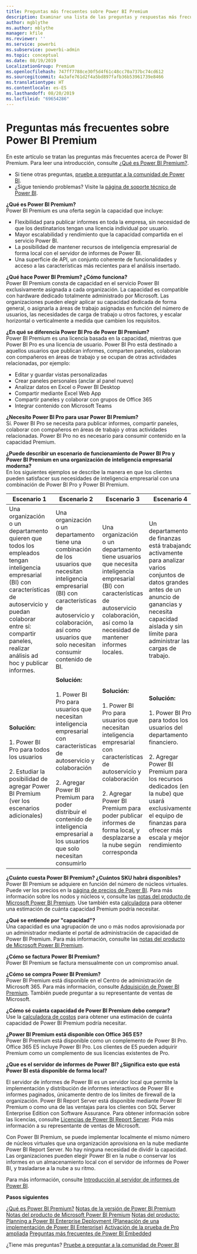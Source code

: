 ```yaml
---
title: Preguntas más frecuentes sobre Power BI Premium
description: Examinar una lista de las preguntas y respuestas más frecuentes acerca de la oferta Premium de Power BI.
author: mgblythe
ms.author: mblythe
manager: kfile
ms.reviewer: ''
ms.service: powerbi
ms.subservice: powerbi-admin
ms.topic: conceptual
ms.date: 08/19/2019
LocalizationGroup: Premium
ms.openlocfilehash: 747ff7788ce30f5d4f61c48cc70a737bc74cd612
ms.sourcegitcommit: 4a3afe761d2f4a5bd897fafb36b53961739e8466
ms.translationtype: HT
ms.contentlocale: es-ES
ms.lasthandoff: 08/20/2019
ms.locfileid: "69654286"
---
```

# <a name="power-bi-premium-faq"></a>Preguntas más frecuentes sobre Power BI Premium

En este artículo se tratan las preguntas más frecuentes acerca de Power BI Premium. Para leer una introducción, consulte [¿Qué es Power BI Premium?](service-premium-what-is.md).

* Si tiene otras preguntas, [pruebe a preguntar a la comunidad de Power BI](http://community.powerbi.com/).
* ¿Sigue teniendo problemas? Visite la [página de soporte técnico de Power BI](https://powerbi.microsoft.com/support/).

**¿Qué es Power BI Premium?**  
Power BI Premium es una oferta según la capacidad que incluye:

* Flexibilidad para publicar informes en toda la empresa, sin necesidad de que los destinatarios tengan una licencia individual por usuario.
* Mayor escalabilidad y rendimiento que la capacidad compartida en el servicio Power BI.
* La posibilidad de mantener recursos de inteligencia empresarial de forma local con el servidor de informes de Power BI.
* Una superficie de API, un conjunto coherente de funcionalidades y acceso a las características más recientes para el análisis insertado.

**¿Qué hace Power BI Premium? ¿Cómo funciona?**  
Power BI Premium consta de capacidad en el servicio Power BI exclusivamente asignada a cada organización. La capacidad es compatible con hardware dedicado totalmente administrado por Microsoft. Las organizaciones pueden elegir aplicar su capacidad dedicada de forma general, o asignarla a áreas de trabajo asignadas en función del número de usuarios, las necesidades de carga de trabajo u otros factores, y escalar horizontal o verticalmente a medida que cambien los requisitos.

**¿En qué se diferencia Power BI Pro de Power BI Premium?**  
Power BI Premium es una licencia basada en la capacidad, mientras que Power BI Pro es una licencia de usuario. Power BI Pro está destinado a aquellos usuarios que publican informes, comparten paneles, colaboran con compañeros en áreas de trabajo y se ocupan de otras actividades relacionadas, por ejemplo:

* Editar y guardar vistas personalizadas
* Crear paneles personales (anclar al panel nuevo)
* Analizar datos en Excel o Power BI Desktop
* Compartir mediante Excel Web App
* Compartir paneles y colaborar con grupos de Office 365
* Integrar contenido con Microsoft Teams

**¿Necesito Power BI Pro para usar Power BI Premium?**  
Sí. Power BI Pro se necesita para publicar informes, compartir paneles, colaborar con compañeros en áreas de trabajo y otras actividades relacionadas. Power BI Pro no es necesario para consumir contenido en la capacidad Premium.

**¿Puede describir un escenario de funcionamiento de Power BI Pro y Power BI Premium en una organización de inteligencia empresarial moderna?**  
En los siguientes ejemplos se describe la manera en que los clientes pueden satisfacer sus necesidades de inteligencia empresarial con una combinación de Power BI Pro y Power BI Premium.

| Escenario 1 | Escenario 2 | Escenario 3 | Escenario 4 |
| --- | --- | --- | --- |
| Una organización o un departamento quieren que todos los empleados tengan inteligencia empresarial (BI) con características de autoservicio y puedan colaborar entre sí: compartir paneles, realizar análisis ad hoc y publicar informes. | Una organización o un departamento tiene una combinación de los usuarios que necesitan inteligencia empresarial (BI) con características de autoservicio y colaboración, así como usuarios que solo necesitan consumir contenido de BI. | Una organización o un departamento tiene usuarios que necesita inteligencia empresarial (BI) con características de autoservicio colaboración, así como la necesidad de mantener informes locales. | Un departamento de finanzas está trabajando activamente para analizar varios conjuntos de datos grandes antes de un anuncio de ganancias y necesita capacidad aislada y sin límite para administrar las cargas de trabajo. |
| **Solución:**<br/><br/>1. Power BI Pro para todos los usuarios<br/><br/>2. Estudiar la posibilidad de agregar Power BI Premium (ver los escenarios adicionales) |**Solución:**<br/><br/>1. Power BI Pro para usuarios que necesitan inteligencia empresarial con características de autoservicio y colaboración<br/><br/>2. Agregar Power BI Premium para poder distribuir el contenido de inteligencia empresarial a los usuarios que solo necesitan consumirlo |**Solución:**<br/><br/>1. Power BI Pro para usuarios que necesitan inteligencia empresarial con características de autoservicio y colaboración<br/><br/>2. Agregar Power BI Premium para poder publicar informes de forma local, y desplazarse a la nube según corresponda |**Solución:**<br/><br/>1. Power BI Pro para todos los usuarios del departamento financiero.<br/><br/>2. Agregar Power BI Premium para los recursos dedicados (en la nube) que usará exclusivamente el equipo de finanzas para ofrecer más escala y mejor rendimiento |

**¿Cuánto cuesta Power BI Premium? ¿Cuántos SKU habrá disponibles?**  
Power BI Premium se adquiere en función del número de núcleos virtuales. Puede ver los precios en la [página de precios de Power BI](https://powerbi.microsoft.com/pricing/). Para más información sobre los nodos y núcleos v, consulte las [notas del producto de Microsoft Power BI Premium](https://aka.ms/pbipremiumwhitepaper). Use también esta [calculadora](https://powerbi.microsoft.com/calculator/) para obtener una estimación de cuánta capacidad Premium podría necesitar.

**¿Qué se entiende por "capacidad"?**  
Una capacidad es una agrupación de uno o más nodos aprovisionada por un administrador mediante el portal de administración de capacidad de Power BI Premium. Para más información, consulte las [notas del producto de Microsoft Power BI Premium](https://aka.ms/pbipremiumwhitepaper).

**¿Cómo se factura Power BI Premium?**  
Power BI Premium se factura mensualmente con un compromiso anual.

**¿Cómo se compra Power BI Premium?**  
Power BI Premium está disponible en el Centro de administración de Microsoft 365. Para más información, consulte [Adquisición de Power BI Premium](service-admin-premium-purchase.md). También puede preguntar a su representante de ventas de Microsoft.

**¿Cómo sé cuánta capacidad de Power BI Premium debo comprar?**  
Use la [calculadora de costos](https://powerbi.microsoft.com/calculator/) para obtener una estimación de cuánta capacidad de Power BI Premium podría necesitar.

**¿Power BI Premium está disponible con Office 365 E5?**  
Power BI Premium está disponible como un complemento de Power BI Pro. Office 365 E5 incluye Power BI Pro. Los clientes de E5 pueden adquirir Premium como un complemento de sus licencias existentes de Pro.

**¿Que es el servidor de informes de Power BI? ¿Significa esto que está Power BI está disponible de forma local?**

El servidor de informes de Power BI es un servidor local que permite la implementación y distribución de informes interactivos de Power BI e informes paginados, únicamente dentro de los límites de firewall de la organización. Power BI Report Server está disponible mediante Power BI Premium o como una de las ventajas para los clientes con SQL Server Enterprise Edition con Software Assurance. Para obtener información sobre las licencias, consulte [Licencias de Power BI Report Server](report-server/get-started.md#licensing-power-bi-report-server). Pida más información a su representante de ventas de Microsoft.

Con Power BI Premium, se puede implementar localmente el mismo número de núcleos virtuales que una organización aprovisiona en la nube mediante Power BI Report Server. No hay ninguna necesidad de dividir la capacidad. Las organizaciones pueden elegir Power BI en la nube o conservar los informes en un almacenamiento local con el servidor de informes de Power BI, y trasladarse a la nube a su ritmo.

Para más información, consulte [Introducción al servidor de informes de Power BI](report-server/get-started.md).

**Pasos siguientes**

[¿Qué es Power BI Premium?](service-premium-what-is.md)
[Notas de la versión de Power BI Premium](service-premium-release-notes.md)
[Notas del producto de Microsoft Power BI Premium](https://aka.ms/pbipremiumwhitepaper)
[Notas del producto: Planning a Power BI Enterprise Deployment (Planeación de una implementación de Power BI Enterprise)](https://aka.ms/pbienterprisedeploy)
[Activación de la prueba de Pro ampliada](service-extended-pro-trial.md)
[Preguntas más frecuentes de Power BI Embedded](developer/embedded-faq.md)

¿Tiene más preguntas? [Pruebe a preguntar a la comunidad de Power BI](https://community.powerbi.com/)